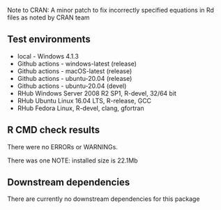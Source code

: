 Note to CRAN:
A minor patch to fix incorrectly specified equations in Rd files as noted by CRAN team

## Test environments
* local - Windows 4.1.3
* Github actions - windows-latest (release)
* Github actions - macOS-latest (release)
* Github actions - ubuntu-20.04 (release)
* Github actions - ubuntu-20.04 (devel)
* RHub Windows Server 2008 R2 SP1, R-devel, 32/64 bit
* RHub 	Ubuntu Linux 16.04 LTS, R-release, GCC
* RHub Fedora Linux, R-devel, clang, gfortran

## R CMD check results
There were no ERRORs or WARNINGs.

There was one NOTE: installed size is 22.1Mb

## Downstream dependencies
There are currently no downstream dependencies for this package
